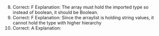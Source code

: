 8.
	Correct: F 
	Explanation: The array must hold the imported type so instead of boolean, it should be Boolean.
9.
	Correct: F
	Explanation: Since the arraylist is holding string values, it cannot hold the type with higher hierarchy
20.
	Correct: A
	Explanation: 